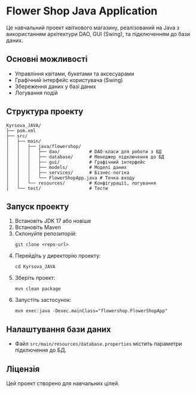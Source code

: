 # Flower Shop Java Application

Це навчальний проект квіткового магазину, реалізований на Java з використанням архітектури DAO, GUI (Swing), та підключенням до бази даних.

## Основні можливості
- Управління квітами, букетами та аксесуарами
- Графічний інтерфейс користувача (Swing)
- Збереження даних у базі даних
- Логування подій

## Структура проекту
```
Kyrsova_JAVA/
├── pom.xml
├── src/
│   ├── main/
│   │   ├── java/flowershop/
│   │   │   ├── dao/           # DAO-класи для роботи з БД
│   │   │   ├── database/      # Менеджер підключення до БД
│   │   │   ├── gui/           # Графічний інтерфейс
│   │   │   ├── models/        # Моделі даних
│   │   │   ├── services/      # Бізнес-логіка
│   │   │   └── FlowerShopApp.java # Точка входу
│   │   └── resources/         # Конфігурації, логування
│   └── test/                  # Тести
```

## Запуск проекту
1. Встановіть JDK 17 або новіше
2. Встановіть Maven
3. Склонуйте репозиторій:
   ```
   git clone <repo-url>
   ```
4. Перейдіть у директорію проекту:
   ```
   cd Kyrsova_JAVA
   ```
5. Зберіть проект:
   ```
   mvn clean package
   ```
6. Запустіть застосунок:
   ```
   mvn exec:java -Dexec.mainClass="flowershop.FlowerShopApp"
   ```

## Налаштування бази даних
- Файл `src/main/resources/database.properties` містить параметри підключення до БД.

## Ліцензія
Цей проект створено для навчальних цілей. 